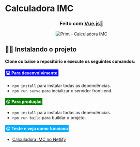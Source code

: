 # Calculadora IMC

<div align="center">

### Feito com [Vue.js💚](https://github.com/vuejs/vue)

![Print - Calculadora IMC](https://i.imgur.com/g0T1eSZ.png)
</div>

## 🏃‍♂️ Instalando o projeto

#### Clone ou baixe o repositório e execute os seguintes comandos:

#### <span style="padding: 3px 3px; background: blue; color: #fff;">💻 Para desenvolvimento</span>

- `npm install` para instalar todas as dependências.
- `npm run serve` para incializar o servidor front-end.

#### <span style="padding: 3px 3px; background: green; color: #fff;">😮 Para produção</span>
- `npm install` para instalar todas as dependências.
- `npm run build` para buildar o projeto.

#### <span style="padding: 3px 3px; background: #00aeff; color: #fff;">😉 Teste e veja como funciona</span>
- [Calculadora IMC no Netlify](https://calculadora-imc-rm.netlify.app)
